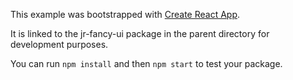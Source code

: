 This example was bootstrapped with [Create React App](https://github.com/facebook/create-react-app).

It is linked to the jr-fancy-ui package in the parent directory for development purposes.

You can run `npm install` and then `npm start` to test your package.
